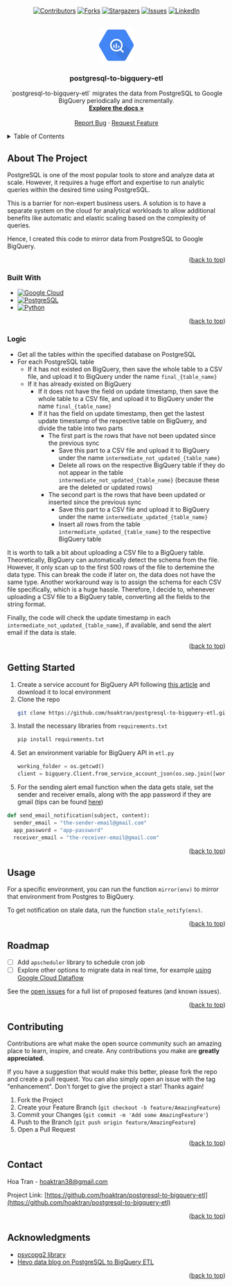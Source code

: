 <div id="top"></div>

<div align="center">

[![Contributors][contributors-shield]][contributors-url]
[![Forks][forks-shield]][forks-url]
[![Stargazers][stars-shield]][stars-url]
[![Issues][issues-shield]][issues-url]
[![LinkedIn][linkedin-shield]][linkedin-url]

</div>

<!-- PROJECT LOGO -->
<br />
<div align="center">
  <a href="https://github.com/hoaktran/postgresql-to-bigquery-etl">
    <img src="images/logo.png" alt="Logo" width="80" height="80">
  </a>

<h3 align="center">postgresql-to-bigquery-etl</h3>

  <p align="center">
    `postgresql-to-bigquery-etl` migrates the data from PostgreSQL to Google BigQuery periodically and incrementally.
    <br />
    <a href="https://github.com/hoaktran/postgresql-to-bigquery-etl"><strong>Explore the docs »</strong></a>
    <br />
    <br />
    <a href="https://github.com/hoaktran/postgresql-to-bigquery-etl/issues">Report Bug</a>
    ·
    <a href="https://github.com/hoaktran/postgresql-to-bigquery-etl/issues">Request Feature</a>
  </p>
</div>



<!-- TABLE OF CONTENTS -->
<details>
  <summary>Table of Contents</summary>
  <ol>
    <li>
      <a href="#about-the-project">About The Project</a>
      <ul>
        <li><a href="#built-with">Built With</a></li>
        <li><a href="#logic">Logic</a></li>
      </ul>
    </li>
    <li>
      <a href="#getting-started">Getting Started</a>
    </li>
    <li><a href="#usage">Usage</a></li>
    <li><a href="#roadmap">Roadmap</a></li>
    <li><a href="#contributing">Contributing</a></li>
    <li><a href="#contact">Contact</a></li>
    <li><a href="#acknowledgments">Acknowledgments</a></li>
  </ol>
</details>



<!-- ABOUT THE PROJECT -->
## About The Project

PostgreSQL is one of the most popular tools to store and analyze data at scale. However, it requires a huge effort and expertise to run analytic queries within the desired time using PostgreSQL. 

This is a barrier for non-expert business users. A solution is to  have a separate system on the cloud for analytical workloads to allow additional benefits like automatic and elastic scaling based on the complexity of queries.

Hence, I created this code to mirror data from PostgreSQL to Google BigQuery.

<p align="right">(<a href="#top">back to top</a>)</p>

### Built With

* [![Google Cloud][Google Cloud.js]][Google Cloud-url]
* [![PostgreSQL][PostgreSQL.js]][PostgreSQL-url]
* [![Python][Python.js]][Python-url]

<p align="right">(<a href="#top">back to top</a>)</p>

### Logic
* Get all the tables within the specified database on PostgreSQL
* For each PostgreSQL table
  * If it has not existed on BigQuery, then save the whole table to a CSV file, and upload it to BigQuery under the name `final_{table_name}`
  * If it has already existed on BigQuery
    * If it does not have the field on update timestamp, then save the whole table to a CSV file, and upload it to BigQuery under the name `final_{table_name}`
    * If it has the field on update timestamp, then get the lastest update timestamp of the respective table on BigQuery, and divide the table into two parts
      * The first part is the rows that have not been updated since the previous sync
        * Save this part to a CSV file and upload it to BigQuery under the name `intermediate_not_updated_{table_name}`
        * Delete all rows on the respective BigQuery table if they do not appear in the table `intermediate_not_updated_{table_name}` (because these are the deleted or updated rows)
      * The second part is the rows that have been updated or inserted since the previous sync
        * Save this part to a CSV file and upload it to BigQuery under the name `intermediate_updated_{table_name}`
        * Insert all rows from the table `intermediate_updated_{table_name}` to the respective BigQuery table

It is worth to talk a bit about uploading a CSV file to a BigQuery table. Theoretically, BigQuery can automatically detect the schema from the file. However, it only scan up to the first 500 rows of the file to dertemine the data type. This can break the code if later on, the data does not have the same type. Another workaround way is to assign the schema for each CSV file specifically, which is a huge hassle. Therefore, I decide to, whenever uploading a CSV file to a BigQuery table, converting all the fields to the string format.

Finally, the code will check the update timestamp in each `intermediate_not_updated_{table_name}`, if available, and send the alert email if the data is stale.

<p align="right">(<a href="#top">back to top</a>)</p>

<!-- GETTING STARTED -->
## Getting Started

1. Create a service account for BigQuery API following [this article](https://cloud.google.com/bigquery/docs/reference/libraries) and download it to local environment
2. Clone the repo
   ```sh
   git clone https://github.com/hoaktran/postgresql-to-bigquery-etl.git
   ```
3. Install the necessary libraries from `requirements.txt`
   ```sh
   pip install requirements.txt
   ```
4. Set an environment variable for BigQuery API in `etl.py`
   ```py
   working_folder = os.getcwd()
   client = bigquery.Client.from_service_account_json(os.sep.join([working_folder, "bigqueryapi.json"]))
   ```
5. For the sending alert email function when the data gets stale, set the sender and receiver emails, along with the app password if they are gmail (tips can be found [here](https://support.google.com/accounts/))
  ```py
  def send_email_notification(subject, content):
    sender_email = "the-sender-email@gmail.com"
    app_password = "app-password" 
    receiver_email = "the-receiver-email@gmail.com"
  ```

<p align="right">(<a href="#top">back to top</a>)</p>



<!-- USAGE EXAMPLES -->
## Usage

For a specific environment, you can run the function `mirror(env)` to mirror that environment from Postgres to BigQuery.

To get notification on stale data, run the function `stale_notify(env)`.


<p align="right">(<a href="#top">back to top</a>)</p>



<!-- ROADMAP -->
## Roadmap

- [ ] Add `apscheduler` library to schedule cron job
- [ ] Explore other options to migrate data in real time, for example [using Google Cloud Dataflow](https://cloud.google.com/bigquery/docs/migration/redshift-overview)

See the [open issues](https://github.com/hoaktran/postgresql-to-bigquery-etl/issues) for a full list of proposed features (and known issues).

<p align="right">(<a href="#top">back to top</a>)</p>



<!-- CONTRIBUTING -->
## Contributing

Contributions are what make the open source community such an amazing place to learn, inspire, and create. Any contributions you make are **greatly appreciated**.

If you have a suggestion that would make this better, please fork the repo and create a pull request. You can also simply open an issue with the tag "enhancement".
Don't forget to give the project a star! Thanks again!

1. Fork the Project
2. Create your Feature Branch (`git checkout -b feature/AmazingFeature`)
3. Commit your Changes (`git commit -m 'Add some AmazingFeature'`)
4. Push to the Branch (`git push origin feature/AmazingFeature`)
5. Open a Pull Request

<p align="right">(<a href="#top">back to top</a>)</p>

<!-- CONTACT -->
## Contact

Hoa Tran - hoaktran38@gmail.com

Project Link: [https://github.com/hoaktran/postgresql-to-bigquery-etl](https://github.com/hoaktran/postgresql-to-bigquery-etl)

<p align="right">(<a href="#top">back to top</a>)</p>



<!-- ACKNOWLEDGMENTS -->
## Acknowledgments

* [psycopg2 library](https://pypi.org/project/psycopg2/)
* [Hevo data blog on PostgreSQL to BigQuery ETL](https://hevodata.com/blog/postgresql-to-bigquery-data-migration/)

<p align="right">(<a href="#top">back to top</a>)</p>



<!-- MARKDOWN LINKS & IMAGES -->
<!-- https://www.markdownguide.org/basic-syntax/#reference-style-links -->
[contributors-shield]: https://img.shields.io/github/contributors/hoaktran/postgresql-to-bigquery-etl.svg?style=for-the-badge
[contributors-url]: https://github.com/hoaktran/postgresql-to-bigquery-etl/graphs/contributors
[forks-shield]: https://img.shields.io/github/forks/hoaktran/postgresql-to-bigquery-etl.svg?style=for-the-badge
[forks-url]: https://github.com/hoaktran/postgresql-to-bigquery-etl/network/members
[stars-shield]: https://img.shields.io/github/stars/hoaktran/postgresql-to-bigquery-etl.svg?style=for-the-badge
[stars-url]: https://github.com/hoaktran/postgresql-to-bigquery-etl/stargazers
[issues-shield]: https://img.shields.io/github/issues/hoaktran/postgresql-to-bigquery-etl.svg?style=for-the-badge
[issues-url]: https://github.com/hoaktran/postgresql-to-bigquery-etl/issues
[linkedin-shield]: https://img.shields.io/badge/-LinkedIn-black.svg?style=for-the-badge&logo=linkedin&colorB=555
[linkedin-url]: https://linkedin.com/in/hoa-tran-730b40133
[Python.js]: https://img.shields.io/badge/python-306998?style=for-the-badge&logo=python&logoColor=ffd438
[Python-url]: https://python.org/
[PostgreSQL.js]: https://img.shields.io/badge/PostgreSQL-0769AD?style=for-the-badge&logo=postgresql&logoColor=white
[PostgreSQL-url]: https://www.postgresql.org/
[Google Cloud.js]: https://img.shields.io/badge/google%20cloud-4285F4?style=for-the-badge&logo=googlecloud&logoColor=white
[Google Cloud-url]: https://cloud.google.com/
